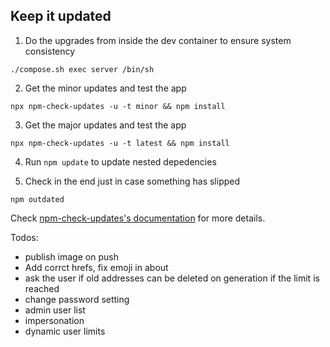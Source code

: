 ## Keep it updated

1. Do the upgrades from inside the dev container to ensure system consistency

```
./compose.sh exec server /bin/sh
```

2. Get the minor updates and test the app

```
npx npm-check-updates -u -t minor && npm install
```

3. Get the major updates and test the app

```
npx npm-check-updates -u -t latest && npm install
```

4. Run `npm update` to update nested depedencies

5. Check in the end just in case something has slipped

```
npm outdated
```

Check [npm-check-updates's documentation](https://www.npmjs.com/package/npm-check-updates) for more details.

Todos:

- publish image on push
- Add corrct hrefs, fix emoji in about
- ask the user if old addresses can be deleted on generation if the limit is reached
- change password setting
- admin user list
- impersonation
- dynamic user limits
